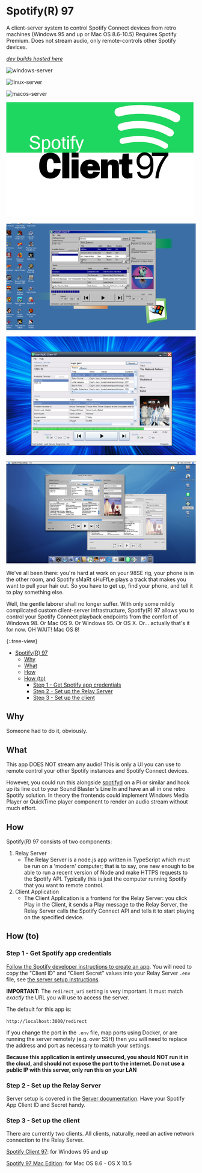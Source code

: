 # Spotify(R) 97

A client-server system to control Spotify Connect devices from retro machines (Windows 95 and up or Mac OS 8.6-10.5) Requires Spotify Premium. Does not stream audio, only remote-controls other Spotify devices.

[*dev builds hosted here*](http://retro.queenkjuul.xyz/spotify97/server)

![windows-server](https://github.com/queenkjuul/spotify97/actions/workflows/build-windows.yml/badge.svg)

![linux-server](https://github.com/queenkjuul/spotify97/actions/workflows/build-linux.yml/badge.svg)

![macos-server](https://github.com/queenkjuul/spotify97/actions/workflows/build-macos.yml/badge.svg)

![Spotify Connect logo](client/SpotifyClient97/Images/SpotifySplash.png)

![Screenshot of Spotify Client 97 running on Windows 98](./screenshot98.png)

![Screenshot of Spotify Client 97 running on Windows XP](/screenshotXP.png)

![Screenshot of Spotify 97 Mac Edition running on OS X](./screenshotMac.png)

We've all been there: you're hard at work on your 98SE rig, your phone is in the other room, and Spotify sMaRt sHuFfLe plays a track that makes you want to pull your hair out. So you have to get up, find your phone, and tell it to play something else.

Well, the gentle laborer shall no longer suffer. With only some mildly complicated custom client-server infrastructure, Spotify(R) 97 allows you to control your Spotify Connect playback endpoints from the comfort of Windows 98. Or Mac OS 9. Or Windows 95. Or OS X. Or... actually that's it for now. OH WAIT! Mac OS 8!

{:.tree-view}
- [Spotify(R) 97](#spotifyr-97)
  - [Why](#why)
  - [What](#what)
  - [How](#how)
  - [How (to)](#how-to)
    - [Step 1 - Get Spotify app credentials](#step-1---get-spotify-app-credentials)
    - [Step 2 - Set up the Relay Server](#step-2---set-up-the-relay-server)
    - [Step 3 - Set up the client](#step-3---set-up-the-client)

## Why

Someone had to do it, obviously.

## What

This app DOES NOT stream any audio! This is only a UI you can use to remote control your other Spotify instances and Spotify Connect devices.

However, you could run this alongside [spotifyd](https://github.com/Spotifyd/spotifyd) on a Pi or similar and hook up its line out to your Sound Blaster's Line In and have an all in one retro Spotify solution. In theory the frontends could implement Windows Media Player or QuickTime player component to render an audio stream without much effort.

## How

Spotify(R) 97 consists of two components:

1. Relay Server
   - The Relay Server is a node.js app written in TypeScript which must be run on a 'modern' computer; that is to say, one new enough to be able to run a recent version of Node and make HTTPS requests to the Spotify API. Typically this is just the computer running Spotify that you want to remote control.
2. Client Application
   - The Client Application is a frontend for the Relay Server: you click Play in the Client, it sends a Play message to the Relay Server, the Relay Server calls the Spotify Connect API and tells it to start playing on the specified device.

## How (to)

### Step 1 - Get Spotify app credentials

[Follow the Spotify developer instructions to create an app](https://developer.spotify.com/documentation/web-api/tutorials/getting-started#create-an-app). You will need to copy the "Client ID" and "Client Secret" values into your Relay Server `.env` file, see [the server setup instructions](./server/).

**IMPORTANT:** The `redirect_uri` setting is very important. It must match *exactly* the URL you will use to access the server.

The default for this app is:

`http://localhost:3000/redirect`

If you change the port in the `.env` file, map ports using Docker, or are running the server remotely (e.g. over SSH) then you will need to replace the address and port as necessary to match your settings.

**Because this application is entirely unsecured, you should **NOT** run it in the cloud, and should not expose the port to the internet. Do not use a public IP with this server, only run this on your LAN**

### Step 2 - Set up the Relay Server

Server setup is covered in the [Server documentation](./server). Have your Spotify App Client ID and Secret handy.

### Step 3 - Set up the client

There are currently two clients. All clients, naturally, need an active network connection to the Relay Server.

[Spotify Client 97](./client/SpotifyClient97): for Windows 95 and up

[Spotify 97 Mac Edition](./client/Spotify97MacEdition): for Mac OS 8.6 - OS X 10.5
